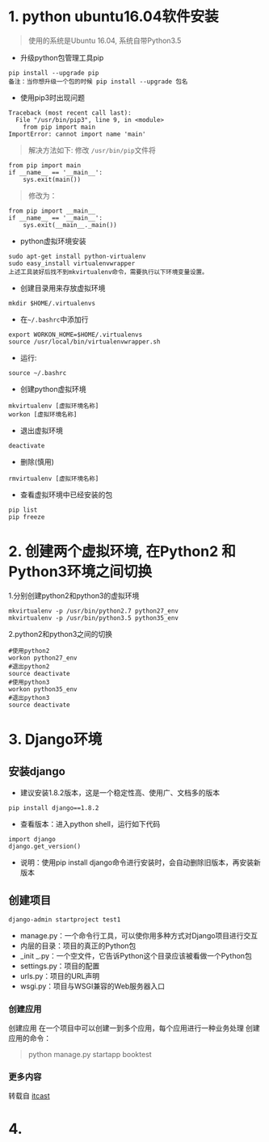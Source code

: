 # 1. python ubuntu16.04软件安装
>使用的系统是Ubuntu 16.04, 系统自带Python3.5

+ 升级python包管理工具pip

```
pip install --upgrade pip
备注：当你想升级一个包的时候 pip install --upgrade 包名

```

+ 使用pip3时出现问题

```
Traceback (most recent call last):
  File "/usr/bin/pip3", line 9, in <module>
    from pip import main
ImportError: cannot import name 'main'
```

>解决方法如下:
修改	`/usr/bin/pip`文件将

```
from pip import main
if __name__ == '__main__':
    sys.exit(main())
```

>修改为：

```
from pip import __main__
if __name__ == '__main__':
    sys.exit(__main__._main())
```

+ python虚拟环境安装

```
sudo apt-get install python-virtualenv
sudo easy_install virtualenvwrapper
上述工具装好后找不到mkvirtualenv命令，需要执行以下环境变量设置。
```

+ 创建目录用来存放虚拟环境

```
mkdir $HOME/.virtualenvs
```

+ 在`~/.bashrc`中添加行

```
export WORKON_HOME=$HOME/.virtualenvs
source /usr/local/bin/virtualenvwrapper.sh
```

+ 运行:

```
source ~/.bashrc
```

+ 创建python虚拟环境

```
mkvirtualenv [虚拟环境名称]
workon [虚拟环境名称]
```

+ 退出虚拟环境

```
deactivate
```

+ 删除(慎用)

```
rmvirtualenv [虚拟环境名称]
```

+ 查看虚拟环境中已经安装的包

```
pip list
pip freeze
```

# 2. 创建两个虚拟环境, 在Python2 和 Python3环境之间切换


1.分别创建python2和python3的虚拟环境

```
mkvirtualenv -p /usr/bin/python2.7 python27_env
mkvirtualenv -p /usr/bin/python3.5 python35_env
```

2.python2和python3之间的切换

```
#使用python2
workon python27_env
#退出python2
source deactivate
#使用python3
workon python35_env
#退出python3
source deactivate
```

# 3. Django环境

## 安装django


* 建议安装1.8.2版本，这是一个稳定性高、使用广、文档多的版本  
```
pip install django==1.8.2
```

* 查看版本：进入python shell，运行如下代码
```
import django
django.get_version()
```

* 说明：使用pip install django命令进行安装时，会自动删除旧版本，再安装新版本


## 创建项目

```
django-admin startproject test1
```

* manage.py：一个命令行工具，可以使你用多种方式对Django项目进行交互
* 内层的目录：项目的真正的Python包
* _init _.py：一个空文件，它告诉Python这个目录应该被看做一个Python包
* settings.py：项目的配置
* urls.py：项目的URL声明
* wsgi.py：项目与WSGI兼容的Web服务器入口

### 创建应用

创建应用
在一个项目中可以创建一到多个应用，每个应用进行一种业务处理
创建应用的命令：  
> python manage.py startapp booktest

### 更多内容  
转载自 [itcast](./django/index.html)

# 4. 
